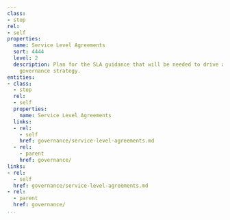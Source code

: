 ```yaml
---
class:
- stop
rel:
- self
properties:
  name: Service Level Agreements
  sort: 4444
  level: 2
  description: Plan for the SLA guidance that will be needed to drive a wider service
    governance strategy.
entities:
- class:
  - stop
  rel:
  - self
  properties:
    name: Service Level Agreements
  links:
  - rel:
    - self
    href: governance/service-level-agreements.md
  - rel:
    - parent
    href: governance/
links:
- rel:
  - self
  href: governance/service-level-agreements.md
- rel:
  - parent
  href: governance/
...
```

